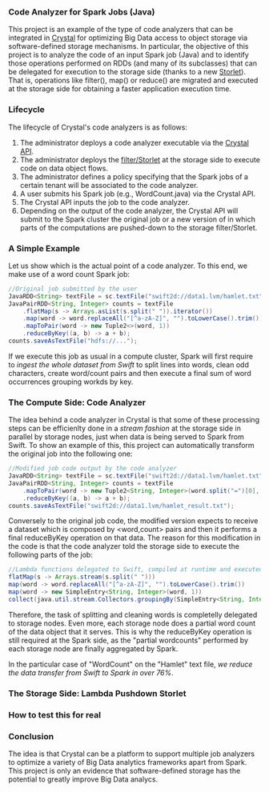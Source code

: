 ### Code Analyzer for Spark Jobs (Java)

This project is an example of the type of code analyzers that can be integrated in [Crystal](https://github.com/Crystal-SDS) for optimizing Big Data access to object storage via software-defined storage mechanisms. In particular, the objective of this project is to analyze the code of an input Spark job (Java) and to identify those operations performed on RDDs (and many of its subclasses) that can be delegated for execution to the storage side (thanks to a new [Storlet](https://github.com/Crystal-SDS/filter-samples/tree/master/Storlet_lambda_pushdown)). That is, operations like filter(), map() or reduce() are migrated and executed at the storage side for obtaining a faster application execution time.

### Lifecycle

The lifecycle of Crystal's code analyzers is as follows:
1. The administrator deploys a code analyzer executable via the [Crystal API](https://github.com/Crystal-SDS/controller).
2. The administrator deploys the [filter/Storlet](https://github.com/Crystal-SDS/filter-samples/tree/master/Storlet_lambda_pushdown) at the storage side to execute code on data object flows.
3. The administrator defines a policy specifying that the Spark jobs of a certain tenant will be associated to the code analyzer.
4. A user submits his Spark job (e.g., WordCount.java) via the Crystal API.
5. The Crystal API inputs the job to the code analyzer.
6. Depending on the output of the code analyzer, the Crystal API will submit to the Spark cluster the original job or a new version of in which parts of the computations are pushed-down to the storage filter/Storlet.

### A Simple Example

Let us show which is the actual point of a code analyzer. To this end, we make use of a word count Spark job:

```java
//Original job submitted by the user
JavaRDD<String> textFile = sc.textFile("swift2d://data1.lvm/hamlet.txt");
JavaPairRDD<String, Integer> counts = textFile
    .flatMap(s -> Arrays.asList(s.split(" ")).iterator())
    .map(word -> word.replaceAll("[^a-zA-Z]", "").toLowerCase().trim())
    .mapToPair(word -> new Tuple2<>(word, 1))
    .reduceByKey((a, b) -> a + b);
counts.saveAsTextFile("hdfs://...");
```
If we execute this job as usual in a compute cluster, Spark will first require to *ingest the whole dataset from Swift* to split lines into words, clean odd characters, create word/count pairs and then execute a final sum of word occurrences grouping workds by key.

### The Compute Side: Code Analyzer

The idea behind a code analyzer in Crystal is that some of these processing steps can be efficienlty done in a *stream fashion* at the storage side in parallel by storage nodes, just when data is being served to Spark from Swift. To show an example of this, this project can automatically transform the original job into the following one:

```java
//Modified job code output by the code analyzer
JavaRDD<String> textFile = sc.textFile("swift2d://data1.lvm/hamlet.txt"); 
JavaPairRDD<String, Integer> counts = textFile
    .mapToPair(word -> new Tuple2<String, Integer>(word.split("=")[0], Integer.valueOf(word.split("=")[1])))
    .reduceByKey((a, b) -> a + b); 
counts.saveAsTextFile("swift2d://data1.lvm/hamlet_result.txt");
```

Conversely to the original job code, the modified version expects to receive a dataset which is composed by <word,count> pairs and then it performs a final reduceByKey operation on that data. The reason for this modification in the code is that the code analyzer told the storage side to execute the following parts of the job:

```java
//Lambda functions delegated to Swift, compiled at runtime and executed in stream as data is served
flatMap(s -> Arrays.stream(s.split(" ")))
map(word -> word.replaceAll("[^a-zA-Z]", "").toLowerCase().trim())
map(word -> new SimpleEntry<String, Integer>(word, 1))
collect(java.util.stream.Collectors.groupingBy(SimpleEntry<String, Integer>::getKey, java.util.stream.Collectors.counting()))
```

Therefore, the task of splitting and cleaning words is completelly delegated to storage nodes. Even more, each storage node does a partial word count of the data object that it serves. This is why the reduceByKey operation is still required at the Spark side, as the "partial wordcounts" performed by each storage node are finally aggregated by Spark. 

In the particular case of "WordCount" on the "Hamlet" text file, *we reduce the data transfer from Swift to Spark in over 76%*.

### The Storage Side: Lambda Pushdown Storlet 


### How to test this for real



### Conclusion

The idea is that Crystal can be a platform to support multiple job analyzers to optimize a variety of Big Data analytics frameworks apart from Spark. This project is only an evidence that software-defined storage has the potential to greatly improve Big Data analycs.








